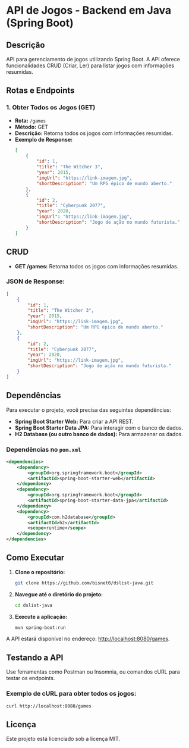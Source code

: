 # API de Jogos - Backend em Java (Spring Boot)

## Descrição

API para gerenciamento de jogos utilizando Spring Boot. A API oferece funcionalidades CRUD (Criar, Ler) para listar jogos com informações resumidas.

## Rotas e Endpoints

### 1. Obter Todos os Jogos (GET)
- **Rota:** `/games`
- **Método:** GET
- **Descrição:** Retorna todos os jogos com informações resumidas.
- **Exemplo de Response:**
  ```json
  [
      {
          "id": 1,
          "title": "The Witcher 3",
          "year": 2015,
          "imgUrl": "https://link-imagem.jpg",
          "shortDescription": "Um RPG épico de mundo aberto."
      },
      {
          "id": 2,
          "title": "Cyberpunk 2077",
          "year": 2020,
          "imgUrl": "https://link-imagem.jpg",
          "shortDescription": "Jogo de ação no mundo futurista."
      }
  ]
  ```

## CRUD

- **GET /games:** Retorna todos os jogos com informações resumidas.

### JSON de Response:
```json
[
    {
        "id": 1,
        "title": "The Witcher 3",
        "year": 2015,
        "imgUrl": "https://link-imagem.jpg",
        "shortDescription": "Um RPG épico de mundo aberto."
    },
    {
        "id": 2,
        "title": "Cyberpunk 2077",
        "year": 2020,
        "imgUrl": "https://link-imagem.jpg",
        "shortDescription": "Jogo de ação no mundo futurista."
    }
]
```

## Dependências

Para executar o projeto, você precisa das seguintes dependências:

- **Spring Boot Starter Web:** Para criar a API REST.
- **Spring Boot Starter Data JPA:** Para interagir com o banco de dados.
- **H2 Database (ou outro banco de dados):** Para armazenar os dados.

### Dependências no `pom.xml`

```xml
<dependencies>
    <dependency>
        <groupId>org.springframework.boot</groupId>
        <artifactId>spring-boot-starter-web</artifactId>
    </dependency>
    <dependency>
        <groupId>org.springframework.boot</groupId>
        <artifactId>spring-boot-starter-data-jpa</artifactId>
    </dependency>
    <dependency>
        <groupId>com.h2database</groupId>
        <artifactId>h2</artifactId>
        <scope>runtime</scope>
    </dependency>
</dependencies>
```

## Como Executar

1. **Clone o repositório:**
   ```bash
   git clone https://github.com/bisnet0/dslist-java.git
   ```

2. **Navegue até o diretório do projeto:**
   ```bash
   cd dslist-java
   ```

3. **Execute a aplicação:**
   ```bash
   mvn spring-boot:run
   ```

A API estará disponível no endereço: [http://localhost:8080/games](http://localhost:8080/games).

## Testando a API

Use ferramentas como Postman ou Insomnia, ou comandos cURL para testar os endpoints.

### Exemplo de cURL para obter todos os jogos:
```bash
curl http://localhost:8080/games
```

## Licença

Este projeto está licenciado sob a licença MIT.
